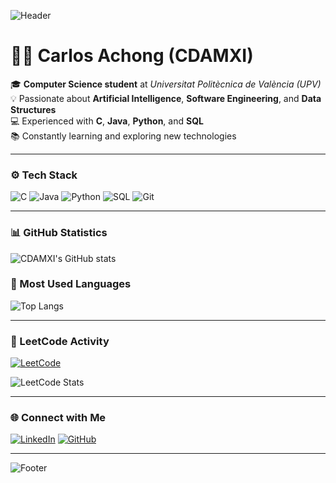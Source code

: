 <!-- Banner -->
![Header](https://capsule-render.vercel.app/api?type=waving&color=0:FFD700,100:FF8C00&height=180&section=header&text=Hi,%20I'm%20Carlos&fontSize=38&fontColor=ffffff)

# 👨‍💻 Carlos Achong (CDAMXI)

🎓 **Computer Science student** at *Universitat Politècnica de València (UPV)*  
💡 Passionate about **Artificial Intelligence**, **Software Engineering**, and **Data Structures**  
💻 Experienced with **C**, **Java**, **Python**, and **SQL**  
📚 Constantly learning and exploring new technologies  

---

### ⚙️ Tech Stack
![C](https://img.shields.io/badge/C-00599C?style=for-the-badge&logo=c&logoColor=white)
![Java](https://img.shields.io/badge/Java-007396?style=for-the-badge&logo=openjdk&logoColor=white)
![Python](https://img.shields.io/badge/Python-3776AB?style=for-the-badge&logo=python&logoColor=white)
![SQL](https://img.shields.io/badge/SQL-CC2927?style=for-the-badge&logo=database&logoColor=white)
![Git](https://img.shields.io/badge/Git-F05032?style=for-the-badge&logo=git&logoColor=white)

---

### 📊 GitHub Statistics
![CDAMXI's GitHub stats](https://github-readme-stats.vercel.app/api?username=CDAMXI&show_icons=true&theme=tokyonight&hide_border=true&bg_color=00000000)

### 🧠 Most Used Languages
![Top Langs](https://github-readme-stats.vercel.app/api/top-langs/?username=CDAMXI&layout=compact&theme=tokyonight&hide_border=true&bg_color=00000000)

---

### 🧩 LeetCode Activity
[![LeetCode](https://img.shields.io/badge/LeetCode-FFA116?style=for-the-badge&logo=leetcode&logoColor=black)](https://leetcode.com/CDAMXI)

![LeetCode Stats](https://leetcard.jacoblin.cool/CDAMXI?ext=contest&theme=tokyonight&font=Baloo%202)

---

### 🌐 Connect with Me
[![LinkedIn](https://img.shields.io/badge/LinkedIn-0077B5?style=for-the-badge&logo=linkedin&logoColor=white)](https://www.linkedin.com/in/carlos-daniel-achong-mart%C3%ADn-840525305/)
[![GitHub](https://img.shields.io/badge/GitHub-100000?style=for-the-badge&logo=github&logoColor=white)](https://github.com/CDAMXI)

---

<!-- Footer -->
![Footer](https://capsule-render.vercel.app/api?type=waving&color=0:FF8C00,100:FFD700&height=120&section=footer)
